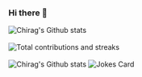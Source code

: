 ### Hi there 👋

<!--
**Chirag0243/chirag0243** is a ✨ _special_ ✨ repository because its `README.md` (this file) appears on your GitHub profile.

Here are some ideas to get you started:

- 🔭 I’m currently working on ...
- 🌱 I’m currently learning ...
- 👯 I’m looking to collaborate on ...
- 🤔 I’m looking for help with ...
- 💬 Ask me about ...
- 📫 How to reach me: ...
- 😄 Pronouns: ...
- ⚡ Fun fact: ...

//most used langauges
![Chirag's Github stats](https://github-readme-stats.vercel.app/api/top-langs?username=Chirag0243)
-->


![Chirag's Github stats](https://github-readme-stats.vercel.app/api?username=Chirag0243&show_icons=true&&theme=vue-dark)
</br></br>
![Total contributions and streaks](https://github-readme-streak-stats.herokuapp.com/?user=dhruvkelawala&theme=vue-dark)
</br></br>
![Chirag's Github stats](https://github-readme-stats.vercel.app/api/top-langs?username=dhruvkelawala&layout=compact&theme=vue-dark)
![Jokes Card](https://readme-jokes.vercel.app/api)

